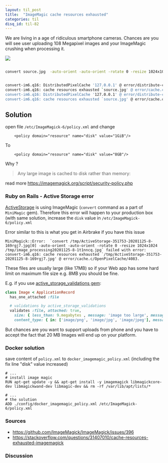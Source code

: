 ```yaml
---
layout: til_post
title:  "ImageMagic cache resources exhausted"
categories: til
disq_id: til-82
---
```



We are living in a age of ridiculous smartphone cameras. Chances are you
will see user uploading 108 Megapixel images and your ImageMagic
crushing when processing it.


![](https://user-images.githubusercontent.com/721990/100261456-0a7dc780-2f4b-11eb-8e04-e79e9854cffa.png)


```bash

convert source.jpg  -auto-orient -auto-orient -rotate 0 -resize 1024x1024 destination.jpg


convert-im6.q16: DistributedPixelCache '127.0.0.1' @ error/distribute-cache.c/ConnectPixelCacheServer/244.
convert-im6.q16: cache resources exhausted `source.jpg' @ error/cache.c/OpenPixelCache/3984.
convert-im6.q16: DistributedPixelCache '127.0.0.1' @ error/distribute-cache.c/ConnectPixelCacheServer/244.
convert-im6.q16: cache resources exhausted `source.jpg' @ error/cache.c/OpenPixelCache/3984.

```

## Solution

open file `/etc/ImageMagick-6/policy.xml` and change

```
    <policy domain="resource" name="disk" value="1GiB"/>
```

To

```
    <policy domain="resource" name="disk" value="8GB"/>
```


Why ?

>  Any large image is cached to disk rather than memory:


read more <https://imagemagick.org/script/security-policy.php>

### Ruby on Rails - Active Storage error


[ActiveStorage](https://edgeguides.rubyonrails.org/active_storage_overview.html) is using ImageMagic (`convert` command as a part of `MiniMagic` gem). Therefore  this error will happen to
your production box (with same solution, increase the `disk` value in `/etc/ImageMagick-6/policy.xml`


Error similar to this  is what you get in Airbrake if you have this
issue

```
MiniMagick::Error:  `convert /tmp/ActiveStorage-351753-20201125-8-169rgj7.jpg[0] -auto-orient -auto-orient -rotate 0 -resize 1024x1024 /tmp/image_processing20201125-8-1t1nncq.jpg` failed with error: convert-im6.q16: cache resources exhausted `/tmp/ActiveStorage-351753-20201125-8-169rgj7.jpg' @ error/cache.c/OpenPixelCache/4083.
```


These files are usually large (like 17MB) so if your Web app has some
hard limit on maximum file size e.g. 8MB you should be fine.

E.g. if you use [active_storage_validations gem](https://github.com/igorkasyanchuk/active_storage_validations):

```ruby
class Image < ApplicationRecord
  has_one_attached :file

  # validations by active_storage_validations
  validates :file, attached: true,
    size: { less_than: 9.megabytes , message: 'image too large', message: 'needs to be up to 8MB' },
    content_type: { in: ['image/png', 'image/jpg', 'image/jpeg'], message: 'needs to be an PNG or JPEG image' }
```


But chances are you want to support uploads from phone and you have to
accept the fact that 20 MB Images will end up on your platform.

### Docker solution

save content of `policy.xml` to `docker_imagemagic_policy.xml` (including the fix line "disk" value increased)


```
# ...
# install image magic
RUN apt-get update -y && apt-get install -y imagemagick libmagickcore-dev libmagickwand-dev libmagic-dev && rm -rf /var/lib/apt/lists/*

# ...
# the solution
ADD ./config/docker_imagemagic_policy.xml /etc/ImageMagick-6/policy.xml
```


### Sources

* <https://github.com/ImageMagick/ImageMagick/issues/396>
* <https://stackoverflow.com/questions/31407010/cache-resources-exhausted-imagemagick>

### Discussion
